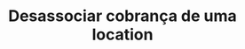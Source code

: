 ---
title: Desassociar cobrança de uma location
api:
  file: Gerenciamento de Locations.json
  operationId: patch_v1-locations-location-id
hidden: false
---